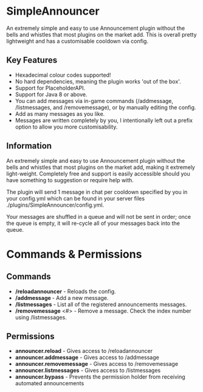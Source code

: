 # SimpleAnnouncer
An extremely simple and easy to use Announcement plugin without the bells and whistles that most plugins on the market add. This is overall pretty lightweight and has a customisable cooldown via config.

## Key Features
- Hexadecimal colour codes supported!
- No hard dependencies, meaning the plugin works 'out of the box'.
- Support for PlaceholderAPI.
- Support for Java 8 or above.
- You can add messages via in-game commands (/addmessage, /listmessages, and /removemessage), or by manually editing the config.
- Add as many messages as you like.
- Messages are written completely by you, I intentionally left out a prefix option to allow you more customisability.

## Information
An extremely simple and easy to use Announcement plugin without the bells and whistles that most plugins on the market add, making it extremely light-weight. Completely free and support is easily accessible should you have something to suggestion or require help with.

The plugin will send 1 message in chat per cooldown specified by you in your config.yml which can be found in your server files ./plugins/SimpleAnnouncer/config.yml.

Your messages are shuffled in a queue and will not be sent in order; once the queue is empty, it will re-cycle all of your messages back into the queue.

# Commands & Permissions
## Commands
- **/reloadannouncer** - Reloads the config.
- **/addmessage <string>** - Add a new message.
- **/listmessages** - List all of the registered announcements messages.
- **/removemessage** <#> - Remove a message. Check the index number using /listmessages.

## Permissions
- **announcer.reload** - Gives access to /reloadannouncer
- **announcer.addmessage** - Gives access to /addmessage
- **announcer.removemessage** - Gives access to /removemessage
- **announcer.listmessages** - Gives access to /listmessages
- **announcer.bypass** - Prevents the permission holder from receiving automated announcements 
